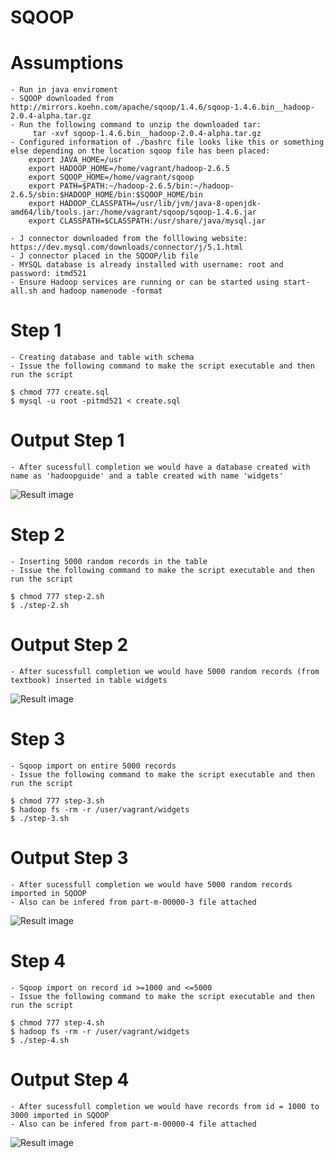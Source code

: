 # SQOOP

# Assumptions
    
    - Run in java enviroment
    - SQOOP downloaded from http://mirrors.koehn.com/apache/sqoop/1.4.6/sqoop-1.4.6.bin__hadoop-2.0.4-alpha.tar.gz
    - Run the following command to unzip the downloaded tar:
         tar -xvf sqoop-1.4.6.bin__hadoop-2.0.4-alpha.tar.gz
    - Configured information of ./bashrc file looks like this or something else depending on the location sqoop file has been placed:
        export JAVA_HOME=/usr
        export HADOOP_HOME=/home/vagrant/hadoop-2.6.5
        export SQOOP_HOME=/home/vagrant/sqoop
        export PATH=$PATH:~/hadoop-2.6.5/bin:~/hadoop-2.6.5/sbin:$HADOOP_HOME/bin:$SQOOP_HOME/bin
        export HADOOP_CLASSPATH=/usr/lib/jvm/java-8-openjdk-amd64/lib/tools.jar:/home/vagrant/sqoop/sqoop-1.4.6.jar
        export CLASSPATH=$CLASSPATH:/usr/share/java/mysql.jar
        
    - J connector downloaded from the folllowing website: https://dev.mysql.com/downloads/connector/j/5.1.html
    - J connector placed in the SQOOP/lib file
    - MYSQL database is already installed with username: root and password: itmd521
    - Ensure Hadoop services are running or can be started using start-all.sh and hadoop namenode -format
    
# Step 1

    - Creating database and table with schema
    - Issue the following command to make the script executable and then run the script
    
    $ chmod 777 create.sql
    $ mysql -u root -pitmd521 < create.sql
    

# Output Step 1

    - After sucessfull completion we would have a database created with name as 'hadoopguide' and a table created with name 'widgets'

![Result image](https://github.com/illinoistech-itm/bshah40/blob/master/ITMD-521/Week-11/Part_1-4/1.png)
        
# Step 2

    - Inserting 5000 random records in the table
    - Issue the following command to make the script executable and then run the script
    
    $ chmod 777 step-2.sh
    $ ./step-2.sh
    
# Output Step 2

    - After sucessfull completion we would have 5000 random records (from textbook) inserted in table widgets

![Result image](https://github.com/illinoistech-itm/bshah40/blob/master/ITMD-521/Week-11/Part_1-4/2.png)


# Step 3

    - Sqoop import on entire 5000 records
    - Issue the following command to make the script executable and then run the script
    
    $ chmod 777 step-3.sh
    $ hadoop fs -rm -r /user/vagrant/widgets
    $ ./step-3.sh

# Output Step 3

    - After sucessfull completion we would have 5000 random records imported in SQOOP
    - Also can be infered from part-m-00000-3 file attached
    
![Result image](https://github.com/illinoistech-itm/bshah40/blob/master/ITMD-521/Week-11/Part_1-4/3.png)

# Step 4

    - Sqoop import on record id >=1000 and <=5000
    - Issue the following command to make the script executable and then run the script

    $ chmod 777 step-4.sh
    $ hadoop fs -rm -r /user/vagrant/widgets
    $ ./step-4.sh

# Output Step 4

    - After sucessfull completion we would have records from id = 1000 to 3000 imported in SQOOP
    - Also can be infered from part-m-00000-4 file attached

![Result image](https://github.com/illinoistech-itm/bshah40/blob/master/ITMD-521/Week-11/Part_1-4/4.png)

